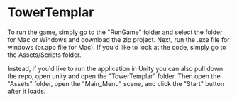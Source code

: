 # TowerTemplar

  To run the game, simply go to the "RunGame" folder and select the folder for Mac or Windows and download the zip project.
Next, run the .exe file for windows (or.app file for Mac).
If you'd like to look at the code, simply go to the Assets/Scripts folder.

  Instead, if you'd like to run the application in Unity you can also pull down the repo, open unity and open the 
"TowerTemplar" folder. Then open the "Assets" folder, open the "Main_Menu" scene, and click the "Start" button after it loads.
